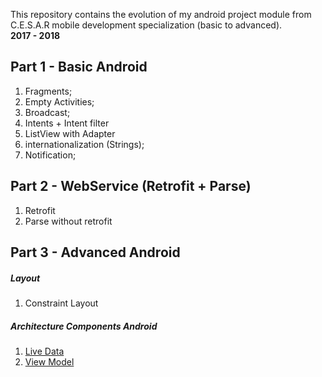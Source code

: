This repository contains the evolution of my android project module from C.E.S.A.R mobile development specialization (basic to advanced). </br>
**2017 - 2018**


## Part 1 - Basic Android
1. Fragments; 
2. Empty Activities; 
3. Broadcast;
4. Intents + Intent filter
5. ListView with Adapter
6. internationalization (Strings);
7. Notification;

## Part 2 - WebService (Retrofit + Parse)
1. Retrofit
2. Parse without retrofit

## Part 3 - Advanced Android 
##### Layout
1. Constraint Layout

##### Architecture Components Android
1. [Live Data](https://developer.android.com/topic/libraries/architecture/livedata.html)
2. [View Model](https://developer.android.com/topic/libraries/architecture/viewmodel.html)


